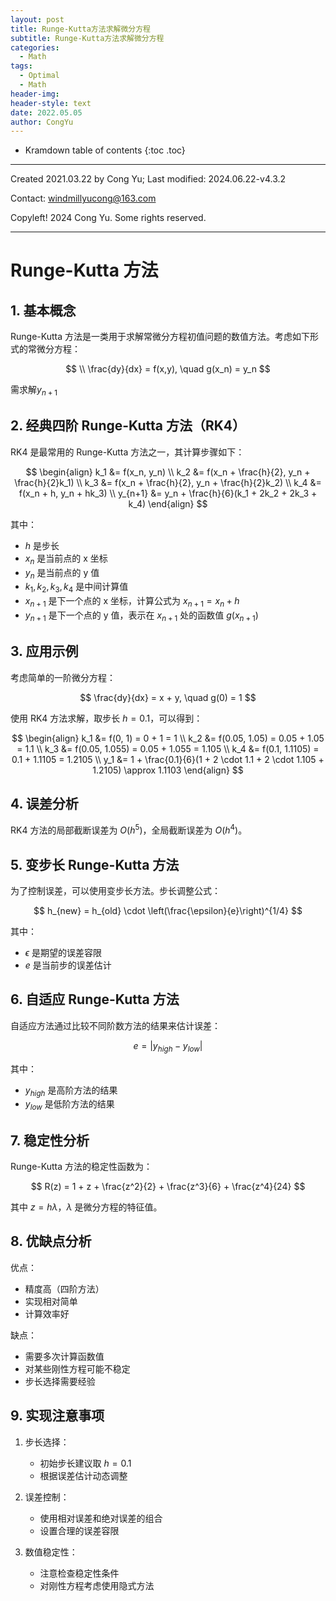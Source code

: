 ```yaml
---
layout: post
title: Runge-Kutta方法求解微分方程
subtitle: Runge-Kutta方法求解微分方程
categories:
  - Math
tags:
  - Optimal
  - Math
header-img: 
header-style: text
date: 2022.05.05
author: CongYu
---
```


* Kramdown table of contents
{:toc .toc}

----

Created 2021.03.22 by Cong Yu; Last modified: 2024.06.22-v4.3.2

Contact: [windmillyucong@163.com](mailto:windmillyucong@163.com)

Copyleft! 2024 Cong Yu. Some rights reserved.

----


# Runge-Kutta 方法

## 1. 基本概念

Runge-Kutta 方法是一类用于求解常微分方程初值问题的数值方法。考虑如下形式的常微分方程：

$$
\\ \frac{dy}{dx} = f(x,y), \quad g(x_n) = y_n
$$

需求解$y_{n+1}$

## 2. 经典四阶 Runge-Kutta 方法（RK4）

RK4 是最常用的 Runge-Kutta 方法之一，其计算步骤如下：

$$
\begin{align}
k_1 &= f(x_n, y_n) \\
k_2 &= f(x_n + \frac{h}{2}, y_n + \frac{h}{2}k_1) \\
k_3 &= f(x_n + \frac{h}{2}, y_n + \frac{h}{2}k_2) \\
k_4 &= f(x_n + h, y_n + hk_3) \\
y_{n+1} &= y_n + \frac{h}{6}(k_1 + 2k_2 + 2k_3 + k_4)
\end{align}
$$

其中：
- $h$ 是步长
- $x_n$ 是当前点的 x 坐标
- $y_n$ 是当前点的 y 值
- $k_1, k_2, k_3, k_4$ 是中间计算值
- $x_{n+1}$ 是下一个点的 x 坐标，计算公式为 $x_{n+1} = x_n + h$
- $y_{n+1}$ 是下一个点的 y 值，表示在 $x_{n+1}$ 处的函数值 $g(x_{n+1})$

## 3. 应用示例

考虑简单的一阶微分方程：

$$
\frac{dy}{dx} = x + y, \quad g(0) = 1
$$

使用 RK4 方法求解，取步长 $h = 0.1$，可以得到：

$$
\begin{align}
k_1 &= f(0, 1) = 0 + 1 = 1 \\
k_2 &= f(0.05, 1.05) = 0.05 + 1.05 = 1.1 \\
k_3 &= f(0.05, 1.055) = 0.05 + 1.055 = 1.105 \\
k_4 &= f(0.1, 1.1105) = 0.1 + 1.1105 = 1.2105 \\
y_1 &= 1 + \frac{0.1}{6}(1 + 2 \cdot 1.1 + 2 \cdot 1.105 + 1.2105) \approx 1.1103
\end{align}
$$


## 4. 误差分析

RK4 方法的局部截断误差为 $O(h^5)$，全局截断误差为 $O(h^4)$。

## 5. 变步长 Runge-Kutta 方法

为了控制误差，可以使用变步长方法。步长调整公式：

$$
h_{new} = h_{old} \cdot \left(\frac{\epsilon}{e}\right)^{1/4}
$$

其中：
- $\epsilon$ 是期望的误差容限
- $e$ 是当前步的误差估计

## 6. 自适应 Runge-Kutta 方法

自适应方法通过比较不同阶数方法的结果来估计误差：

$$
e = |y_{high} - y_{low}|
$$

其中：
- $y_{high}$ 是高阶方法的结果
- $y_{low}$ 是低阶方法的结果

## 7. 稳定性分析

Runge-Kutta 方法的稳定性函数为：

$$
R(z) = 1 + z + \frac{z^2}{2} + \frac{z^3}{6} + \frac{z^4}{24}
$$

其中 $z = h\lambda$，$\lambda$ 是微分方程的特征值。

## 8. 优缺点分析

优点：
- 精度高（四阶方法）
- 实现相对简单
- 计算效率好

缺点：
- 需要多次计算函数值
- 对某些刚性方程可能不稳定
- 步长选择需要经验

## 9. 实现注意事项

1. 步长选择：
   - 初始步长建议取 $h = 0.1$
   - 根据误差估计动态调整

2. 误差控制：
   - 使用相对误差和绝对误差的组合
   - 设置合理的误差容限

3. 数值稳定性：
   - 注意检查稳定性条件
   - 对刚性方程考虑使用隐式方法


